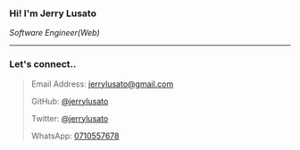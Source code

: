 ### Hi! I'm Jerry Lusato
*Software Engineer(Web)*

---

### Let's connect..

> Email Address: [jerrylusato@gmail.com](mailto:jerrylusato@gmail.com)
> 
> GitHub: [@jerrylusato](https://github.com/jerrylusato)
> 
> Twitter: [@jerrylusato](https://twitter.com/jerrylusato)
> 
> WhatsApp: [0710557678](https://wa.me/255710557678)
